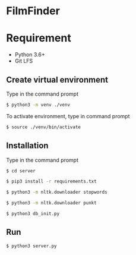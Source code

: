 # FilmFinder
# Requirement
* Python 3.6+
* Git LFS



## Create virtual environment
Type in the command prompt
``` bash
$ python3 -m venv ./venv
```
To activate environment, type in command prompt
``` bash
$ source ./venv/bin/activate
```



## Installation
Type in the command prompt
``` bash
$ cd server
```

``` bash
$ pip3 install -r requirements.txt
```

``` bash
$ python3 -m nltk.downloader stopwords
```

``` bash
$ python3 -m nltk.downloader punkt
```


``` bash
$ python3 db_init.py
```
## Run
``` bash
$ python3 server.py
```
